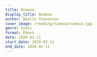 ```yaml
---
title: Nimona
display_title: Nimona
author: Noelle Stevenson
cover_image: /reading/nimona/nimona.jpg
genre: Comic
format: Ebook
date: 2020-02-11
start_date: 2020-02-11
end_date: 2020-02-11
---
```

